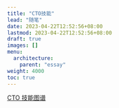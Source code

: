 ```yaml
---
title: "CTO技能"
lead: "随笔"
date: 2023-04-22T12:52:56+08:00
lastmod: 2023-04-22T12:52:56+08:00
draft: true
images: []
menu:
  architecture:
    parent: "essay"
weight: 4000
toc: true
---
```


[CTO 技能图谱](https://github.com/TeamStuQ/skill-map/blob/master/data/map-CTO.md)
